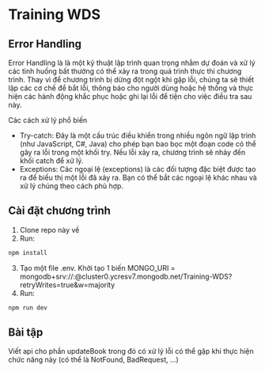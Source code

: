# Training WDS

## Error Handling
 Error Handling là là một kỹ thuật lập trình quan trọng nhằm dự đoán và xử lý các tình huống bất thường có thể xảy ra trong quá trình thực thi chương trình. Thay vì để chương trình bị dừng đột ngột khi gặp lỗi, chúng ta sẽ thiết lập các cơ chế để bắt lỗi, thông báo cho người dùng hoặc hệ thống và thực hiện các hành động khắc phục hoặc ghi lại lỗi để tiện cho việc điều tra sau này.
 
 Các cách xử lý phổ biến
 - Try-catch: Đây là một cấu trúc điều khiển trong nhiều ngôn ngữ lập trình (như JavaScript, C#, Java) cho phép bạn bao bọc một đoạn code có thể gây ra lỗi trong một khối try. Nếu lỗi xảy ra, chương trình sẽ nhảy đến khối catch để xử lý.
 - Exceptions: Các ngoại lệ (exceptions) là các đối tượng đặc biệt được tạo ra để biểu thị một lỗi đã xảy ra. Bạn có thể bắt các ngoại lệ khác nhau và xử lý chúng theo cách phù hợp.

## Cài đặt chương trình 
1. Clone repo này về
2. Run:
```bash
npm install
```
3. Tạo một file .env. Khởi tạo 1 biến MONGO_URI = mongodb+srv://<username>:<password>@cluster0.ycresv7.mongodb.net/Training-WDS?retryWrites=true&w=majority
4. Run:
```bash
npm run dev
```

## Bài tập

Viết api cho phần updateBook trong đó có xử lý lỗi có thể gặp khi thực hiện chức năng này (có thể là NotFound, BadRequest, ...)


